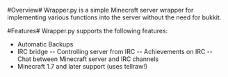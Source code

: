#Overview#
Wrapper.py is a simple Minecraft server wrapper for implementing various functions into the server without the need for bukkit. 

#Features#
Wrapper.py supports the following features:
- Automatic Backups
- IRC bridge
-- Controlling server from IRC
-- Achievements on IRC
-- Chat between Minecraft server and IRC channels
- Minecraft 1.7 and later support (uses tellraw!)